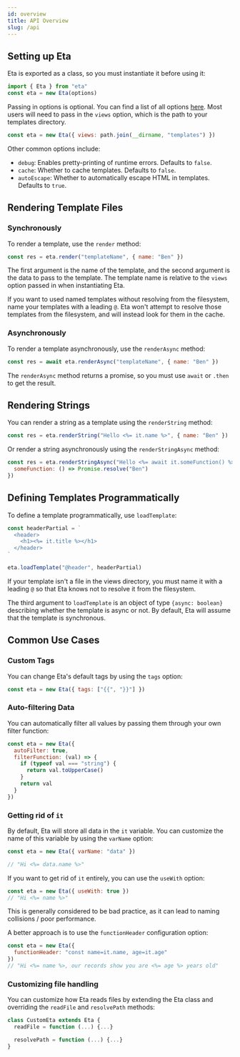 ```yaml
---
id: overview
title: API Overview
slug: /api
---
```


## Setting up Eta

Eta is exported as a class, so you must instantiate it before using it:

```js
import { Eta } from "eta"
const eta = new Eta(options)
```

Passing in options is optional. You can find a list of all options [here](api/configuration). Most users will need to pass in the `views` option, which is the path to your templates directory.

```js
const eta = new Eta({ views: path.join(__dirname, "templates") })
```

Other common options include:

- `debug`: Enables pretty-printing of runtime errors. Defaults to `false`.
- `cache`: Whether to cache templates. Defaults to `false`.
- `autoEscape`: Whether to automatically escape HTML in templates. Defaults to `true`.

## Rendering Template Files

### Synchronously

To render a template, use the `render` method:

```js
const res = eta.render("templateName", { name: "Ben" })
```

The first argument is the name of the template, and the second argument is the data to pass to the template. The template name is relative to the `views` option passed in when instantiating Eta.

If you want to used named templates without resolving from the filesystem, name your templates with a leading `@`. Eta won't attempt to resolve those templates from the filesystem, and will instead look for them in the cache.

### Asynchronously

To render a template asynchronously, use the `renderAsync` method:

```js
const res = await eta.renderAsync("templateName", { name: "Ben" })
```

The `renderAsync` method returns a promise, so you must use `await` or `.then` to get the result.

## Rendering Strings

You can render a string as a template using the `renderString` method:

```js
const res = eta.renderString("Hello <%= it.name %>", { name: "Ben" })
```

Or render a string asynchronously using the `renderStringAsync` method:

```js
const res = eta.renderStringAsync("Hello <%= await it.someFunction() %>", {
  someFunction: () => Promise.resolve("Ben")
})
```

## Defining Templates Programmatically

To define a template programmatically, use `loadTemplate`:

```js
const headerPartial = `
  <header>
    <h1><%= it.title %></h1>
  </header>
`

eta.loadTemplate("@header", headerPartial)
```

If your template isn't a file in the views directory, you must name it with a leading `@` so that Eta knows not to resolve it from the filesystem.

The third argument to `loadTemplate` is an object of type `{async: boolean}` describing whether the template is async or not. By default, Eta will assume that the template is synchronous.

## Common Use Cases

### Custom Tags

You can change Eta's default tags by using the `tags` option:

```js
const eta = new Eta({ tags: ["{{", "}}"] })
```

### Auto-filtering Data

You can automatically filter all values by passing them through your own filter function:

```js
const eta = new Eta({
  autoFilter: true,
  filterFunction: (val) => {
    if (typeof val === "string") {
      return val.toUpperCase()
    }
    return val
  }
})
```

### Getting rid of `it`

By default, Eta will store all data in the `it` variable. You can customize the name of this variable by using the `varName` option:

```js
const eta = new Eta({ varName: "data" })

// "Hi <%= data.name %>"
```

If you want to get rid of `it` entirely, you can use the `useWith` option:

```js
const eta = new Eta({ useWith: true })
// "Hi <%= name %>"
```

This is generally considered to be bad practice, as it can lead to naming collisions / poor performance.

A better approach is to use the `functionHeader` configuration option:

```js
const eta = new Eta({
  functionHeader: "const name=it.name, age=it.age"
})
// "Hi <%= name %>, our records show you are <%= age %> years old"
```

### Customizing file handling

You can customize how Eta reads files by extending the Eta class and overriding the `readFile` and `resolvePath` methods:

```js
class CustomEta extends Eta {
  readFile = function (...) {...}

  resolvePath = function (...) {...}
}
```
